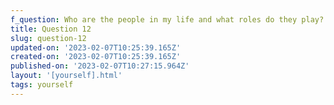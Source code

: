 ```yaml
---
f_question: Who are the people in my life and what roles do they play?
title: Question 12
slug: question-12
updated-on: '2023-02-07T10:25:39.165Z'
created-on: '2023-02-07T10:25:39.165Z'
published-on: '2023-02-07T10:27:15.964Z'
layout: '[yourself].html'
tags: yourself
---
```



